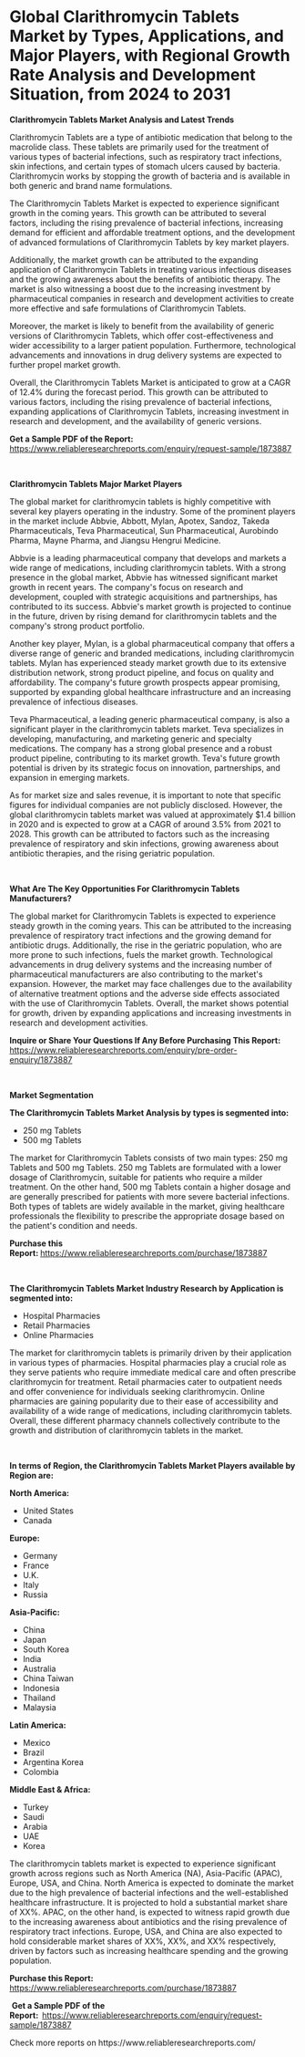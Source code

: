 <p><h1>Global Clarithromycin Tablets Market by Types, Applications, and Major Players, with Regional Growth Rate Analysis and Development Situation, from 2024 to 2031</h1></p><p><strong>Clarithromycin Tablets Market Analysis and Latest Trends</strong></p>
<p><p>Clarithromycin Tablets are a type of antibiotic medication that belong to the macrolide class. These tablets are primarily used for the treatment of various types of bacterial infections, such as respiratory tract infections, skin infections, and certain types of stomach ulcers caused by bacteria. Clarithromycin works by stopping the growth of bacteria and is available in both generic and brand name formulations.</p><p>The Clarithromycin Tablets Market is expected to experience significant growth in the coming years. This growth can be attributed to several factors, including the rising prevalence of bacterial infections, increasing demand for efficient and affordable treatment options, and the development of advanced formulations of Clarithromycin Tablets by key market players.</p><p>Additionally, the market growth can be attributed to the expanding application of Clarithromycin Tablets in treating various infectious diseases and the growing awareness about the benefits of antibiotic therapy. The market is also witnessing a boost due to the increasing investment by pharmaceutical companies in research and development activities to create more effective and safe formulations of Clarithromycin Tablets.</p><p>Moreover, the market is likely to benefit from the availability of generic versions of Clarithromycin Tablets, which offer cost-effectiveness and wider accessibility to a larger patient population. Furthermore, technological advancements and innovations in drug delivery systems are expected to further propel market growth.</p><p>Overall, the Clarithromycin Tablets Market is anticipated to grow at a CAGR of 12.4% during the forecast period. This growth can be attributed to various factors, including the rising prevalence of bacterial infections, expanding applications of Clarithromycin Tablets, increasing investment in research and development, and the availability of generic versions.</p></p>
<p><strong>Get a Sample PDF of the Report:&nbsp;</strong> <a href="https://www.reliableresearchreports.com/enquiry/request-sample/1873887">https://www.reliableresearchreports.com/enquiry/request-sample/1873887</a></p>
<p>&nbsp;</p>
<p><strong>Clarithromycin Tablets Major Market Players</strong></p>
<p><p>The global market for clarithromycin tablets is highly competitive with several key players operating in the industry. Some of the prominent players in the market include Abbvie, Abbott, Mylan, Apotex, Sandoz, Takeda Pharmaceuticals, Teva Pharmaceutical, Sun Pharmaceutical, Aurobindo Pharma, Mayne Pharma, and Jiangsu Hengrui Medicine.</p><p>Abbvie is a leading pharmaceutical company that develops and markets a wide range of medications, including clarithromycin tablets. With a strong presence in the global market, Abbvie has witnessed significant market growth in recent years. The company's focus on research and development, coupled with strategic acquisitions and partnerships, has contributed to its success. Abbvie's market growth is projected to continue in the future, driven by rising demand for clarithromycin tablets and the company's strong product portfolio.</p><p>Another key player, Mylan, is a global pharmaceutical company that offers a diverse range of generic and branded medications, including clarithromycin tablets. Mylan has experienced steady market growth due to its extensive distribution network, strong product pipeline, and focus on quality and affordability. The company's future growth prospects appear promising, supported by expanding global healthcare infrastructure and an increasing prevalence of infectious diseases.</p><p>Teva Pharmaceutical, a leading generic pharmaceutical company, is also a significant player in the clarithromycin tablets market. Teva specializes in developing, manufacturing, and marketing generic and specialty medications. The company has a strong global presence and a robust product pipeline, contributing to its market growth. Teva's future growth potential is driven by its strategic focus on innovation, partnerships, and expansion in emerging markets.</p><p>As for market size and sales revenue, it is important to note that specific figures for individual companies are not publicly disclosed. However, the global clarithromycin tablets market was valued at approximately $1.4 billion in 2020 and is expected to grow at a CAGR of around 3.5% from 2021 to 2028. This growth can be attributed to factors such as the increasing prevalence of respiratory and skin infections, growing awareness about antibiotic therapies, and the rising geriatric population.</p></p>
<p>&nbsp;</p>
<p><strong>What Are The Key Opportunities For Clarithromycin Tablets Manufacturers?</strong></p>
<p><p>The global market for Clarithromycin Tablets is expected to experience steady growth in the coming years. This can be attributed to the increasing prevalence of respiratory tract infections and the growing demand for antibiotic drugs. Additionally, the rise in the geriatric population, who are more prone to such infections, fuels the market growth. Technological advancements in drug delivery systems and the increasing number of pharmaceutical manufacturers are also contributing to the market's expansion. However, the market may face challenges due to the availability of alternative treatment options and the adverse side effects associated with the use of Clarithromycin Tablets. Overall, the market shows potential for growth, driven by expanding applications and increasing investments in research and development activities.</p></p>
<p><strong>Inquire or Share Your Questions If Any Before Purchasing This Report:</strong> <a href="https://www.reliableresearchreports.com/enquiry/pre-order-enquiry/1873887">https://www.reliableresearchreports.com/enquiry/pre-order-enquiry/1873887</a></p>
<p>&nbsp;</p>
<p><strong>Market Segmentation</strong></p>
<p><strong>The Clarithromycin Tablets Market Analysis by types is segmented into:</strong></p>
<p><ul><li>250 mg Tablets</li><li>500 mg Tablets</li></ul></p>
<p><p>The market for Clarithromycin Tablets consists of two main types: 250 mg Tablets and 500 mg Tablets. 250 mg Tablets are formulated with a lower dosage of Clarithromycin, suitable for patients who require a milder treatment. On the other hand, 500 mg Tablets contain a higher dosage and are generally prescribed for patients with more severe bacterial infections. Both types of tablets are widely available in the market, giving healthcare professionals the flexibility to prescribe the appropriate dosage based on the patient's condition and needs.</p></p>
<p><strong>Purchase this Report:&nbsp;</strong><a href="https://www.reliableresearchreports.com/purchase/1873887">https://www.reliableresearchreports.com/purchase/1873887</a></p>
<p>&nbsp;</p>
<p><strong>The Clarithromycin Tablets Market Industry Research by Application is segmented into:</strong></p>
<p><ul><li>Hospital Pharmacies</li><li>Retail Pharmacies</li><li>Online Pharmacies</li></ul></p>
<p><p>The market for clarithromycin tablets is primarily driven by their application in various types of pharmacies. Hospital pharmacies play a crucial role as they serve patients who require immediate medical care and often prescribe clarithromycin for treatment. Retail pharmacies cater to outpatient needs and offer convenience for individuals seeking clarithromycin. Online pharmacies are gaining popularity due to their ease of accessibility and availability of a wide range of medications, including clarithromycin tablets. Overall, these different pharmacy channels collectively contribute to the growth and distribution of clarithromycin tablets in the market.</p></p>
<p>&nbsp;</p>
<p><strong>In terms of Region, the Clarithromycin Tablets Market Players available by Region are:</strong></p>
<p>
    <p> <strong> North America: </strong>
        <ul>
            <li>United States</li>
            <li>Canada</li>
        </ul>
        </p> 
    <p> <strong> Europe: </strong>
        <ul>
            <li>Germany</li>
            <li>France</li>
            <li>U.K.</li>
            <li>Italy</li>
            <li>Russia</li>
        </ul>
        </p> 
    <p> <strong> Asia-Pacific: </strong>
        <ul>
            <li>China</li>
            <li>Japan</li>
            <li>South Korea</li>
            <li>India</li>
            <li>Australia</li>
            <li>China Taiwan</li>
            <li>Indonesia</li>
            <li>Thailand</li>
            <li>Malaysia</li>
        </ul>
        </p> 
    <p> <strong> Latin America: </strong>
        <ul>
            <li>Mexico</li>
            <li>Brazil</li>
            <li>Argentina Korea</li>
            <li>Colombia</li>
        </ul>
        </p> 
    <p> <strong> Middle East & Africa: </strong>
        <ul>
            <li>Turkey</li>
            <li>Saudi</li>
            <li>Arabia</li>
            <li>UAE</li>
            <li>Korea</li>
        </ul>
    </p>
    </p>
<p><p>The clarithromycin tablets market is expected to experience significant growth across regions such as North America (NA), Asia-Pacific (APAC), Europe, USA, and China. North America is expected to dominate the market due to the high prevalence of bacterial infections and the well-established healthcare infrastructure. It is projected to hold a substantial market share of XX%. APAC, on the other hand, is expected to witness rapid growth due to the increasing awareness about antibiotics and the rising prevalence of respiratory tract infections. Europe, USA, and China are also expected to hold considerable market shares of XX%, XX%, and XX% respectively, driven by factors such as increasing healthcare spending and the growing population.</p></p>
<p><strong>Purchase this Report: </strong><a href="https://www.reliableresearchreports.com/purchase/1873887">https://www.reliableresearchreports.com/purchase/1873887</a></p>
<p>&nbsp;<strong>Get a Sample PDF of the Report:&nbsp;&nbsp;</strong><a href="https://www.reliableresearchreports.com/enquiry/request-sample/1873887">https://www.reliableresearchreports.com/enquiry/request-sample/1873887</a></p>
<p><strong></strong></p>
<p>Check more reports on https://www.reliableresearchreports.com/</p>